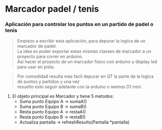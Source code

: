 # Marcador padel / tenis

### Aplicación para controlar los puntos en un partido de padel o tenis

> Empiezo a escribir esta aplicación, para depurar la logica de un marcador de padel.  
La idea es poder exportar estas mismas classes de marcador a un proyecto para correr en arduino.  
Asi hacer el proyecto de un marcador fisico con arduino y display led para usar en pista.

> Por comodidad resulta mas facil depurar en QT la parte de la logica de puntos y partidos y una vez  
resuelto esto seguir adelante con la arduino o wemos D1 mini.

1. El objeto principal es Marcador y tiene 5 metodos:
    * Suma punto Equipo A -> sumaA()
    * Suma punto Equipo B -> sumaB()
    * Resta punto Equipo A -> restaA()
    * Resta punto Equipo B -> restaB()
    * Actualiza pantalla -> refreshResults(Pantalla *pantalla)
